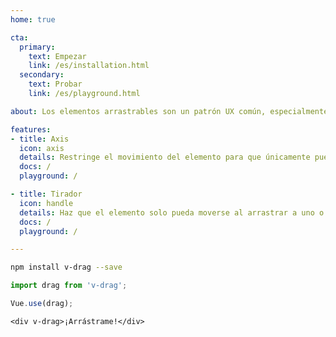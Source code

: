 ```yaml
---
home: true

cta:
  primary:
    text: Empezar
    link: /es/installation.html
  secondary:
    text: Probar
    link: /es/playground.html

about: Los elementos arrastrables son un patrón UX común, especialmente en pantallas táctiles. Pero como desarrollador, puede que sepas lo difícil que es aplicarlo con JavaScript. Además, Vue.js no ayuda en este caso. Así que para simplificarlo, v-drag fue escrito. Su propósito es que se pueda rápidamente integrar y personalizar elementos arrastrables en proyectos que usen Vue.js.

features:
- title: Axis
  icon: axis
  details: Restringe el movimiento del elemento para que únicamente pueda seguir la dirección del eje vertical o del horizontal.
  docs: /
  playground: /

- title: Tirador
  icon: handle
  details: Haz que el elemento solo pueda moverse al arrastrar a uno o más elementos concretos, estén situados dentro o fuera.
  docs: /
  playground: /

---
```


```bash
npm install v-drag --save
```

```js
import drag from 'v-drag';

Vue.use(drag);
```

```vue
<div v-drag>¡Arrástrame!</div>
```
